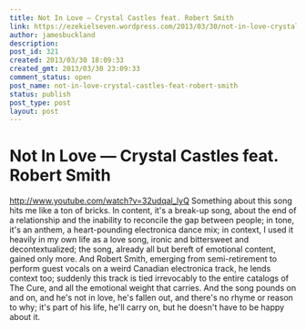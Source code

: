 ```yaml
---
title: Not In Love — Crystal Castles feat. Robert Smith
link: https://ezekielseven.wordpress.com/2013/03/30/not-in-love-crystal-castles-feat-robert-smith/
author: jamesbuckland
description: 
post_id: 321
created: 2013/03/30 18:09:33
created_gmt: 2013/03/30 23:09:33
comment_status: open
post_name: not-in-love-crystal-castles-feat-robert-smith
status: publish
post_type: post
layout: post
---
```


# Not In Love — Crystal Castles feat. Robert Smith

http://www.youtube.com/watch?v=32udqal_lyQ Something about this song hits me like a ton of bricks. In content, it's a break-up song, about the end of a relationship and the inability to reconcile the gap between people; in tone, it's an anthem, a heart-pounding electronica dance mix; in context, I used it heavily in my own life as a love song, ironic and bittersweet and decontextualized; the song, already all but bereft of emotional content, gained only more. And Robert Smith, emerging from semi-retirement to perform guest vocals on a weird Canadian electronica track, he lends context too; suddenly this track is tied irrevocably to the entire catalogs of The Cure, and all the emotional weight that carries. And the song pounds on and on, and he's not in love, he's fallen out, and there's no rhyme or reason to why; it's part of his life, he'll carry on, but he doesn't have to be happy about it.